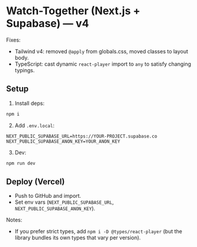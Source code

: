# Watch-Together (Next.js + Supabase) — v4

Fixes:
- Tailwind v4: removed `@apply` from globals.css, moved classes to layout body.
- TypeScript: cast dynamic `react-player` import to `any` to satisfy changing typings.

## Setup

1) Install deps:
```bash
npm i
```

2) Add `.env.local`:
```
NEXT_PUBLIC_SUPABASE_URL=https://YOUR-PROJECT.supabase.co
NEXT_PUBLIC_SUPABASE_ANON_KEY=YOUR_ANON_KEY
```

3) Dev:
```bash
npm run dev
```

## Deploy (Vercel)
- Push to GitHub and import.
- Set env vars (`NEXT_PUBLIC_SUPABASE_URL`, `NEXT_PUBLIC_SUPABASE_ANON_KEY`).

Notes:
- If you prefer strict types, add `npm i -D @types/react-player` (but the library bundles its own types that vary per version).
